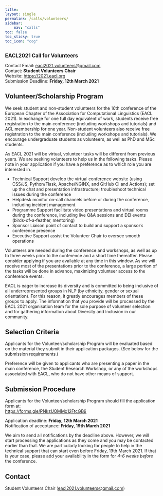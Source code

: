 ```yaml
---
title: 
layout: single
permalink: /calls/volunteers/
sidebar: 
    nav: "calls"
toc: false
toc_sticky: true
toc_icon: "cog"
---
```


<span style="font-weight: bolder;font-size: larger;">EACL2021 Call for Volunteers</span>

Contact Email: [eacl2021.volunteers@gmail.com](mailto:eacl2021.volunteers@gmail.com)<br/>
Contact: **Student Volunteers Chair**<br/> 
Website: <https://2021.eacl.org><br/>
Submission Deadline: **Friday, 12th March 2021**<br/>

## Volunteer/Scholarship Program

We seek student and non-student volunteers for the 16th conference of the European Chapter of the Association for Computational Linguistics (EACL 2021). In exchange for one full day equivalent of work, students receive free registration to the main conference (including workshops and tutorials) and ACL membership for one year. Non-student volunteers also receive free registration to the main conference (including workshops and tutorials). We encourage undergraduate students as volunteers, as well as PhD and MSc students.

As EACL 2021 will be virtual, volunteer tasks will be different from previous years. We are seeking volunteers to help us in the following tasks. Please note in your application if you have a preference as to which role you are interested in.

- Technical Support develop the virtual conference website (using CSS/JS, Python/Flask, Apache/NGINX, and GitHub CI and Actions); set up the chat and presentation infrastructure; troubleshoot technical issues during the conference
- Helpdesk monitor on-call channels before or during the conference, including incident management
- Programme Support facilitate video presentations and virtual rooms during the conference, including live Q&A sessions and DEI events (birds-of-a-feather, mentoring)
- Sponsor Liaison point of contact to build and support a sponsor’s conference presence
- Executive Support assist the Volunteer Chair to oversee smooth operations

Volunteers are needed during the conference and workshops, as well as up to three weeks prior to the conference and a short time thereafter. Please consider applying if you are available at any time in this window. As we will receive most of the presentations prior to the conference, a large portion of the tasks will be done in advance, maximizing volunteer access to the conference events.

EACL is eager to increase its diversity and is committed to being inclusive of all underrepresented groups in NLP (by ethnicity, gender or sexual orientation). For this reason, it greatly encourages members of these groups to apply. The information that you provide will be processed by the EACL 2021 organisation team for the sole purpose of volunteer selection and for gathering information about Diversity and Inclusion in our community.

## Selection Criteria

Applicants for the Volunteer/scholarship Program will be evaluated based on the material they submit in their application packages. (See below for the submission requirements.)

Preference will be given to applicants who are presenting a paper in the main conference, the Student Research Workshop, or any of the workshops associated with EACL, who do not have other means of support.

## Submission Procedure

Applicants for the Volunteer/scholarship Program should fill the application form at:<br/>
<https://forms.gle/PNkzUQMMx12FtcGB9>

Application deadline: **Friday, 12th March 2021**<br/>
Notification of acceptance: **Friday, 19th March 2021**

We aim to send all notifications by the deadline above. However, we will start processing the applications as they come and you may be contacted earlier than that. We are particularly looking for people to help in the technical support that can start even before Friday, 19th March 2021. If that is your case, please add your availability in the form for *4-6 weeks before* the conference. 

## Contact

Student Volunteers Chair ([eacl2021.volunteers@gmail.com](mailto:eacl2021.volunteers@gmail.com))
